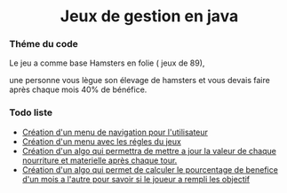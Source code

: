 <h1 style="text-align: center">Jeux de gestion en java</h1>

<h3>Théme du code</h3>

<p>Le jeu a comme base Hamsters en folie ( jeux de 89),</p><p> une personne vous lègue son élevage de hamsters et vous devais faire après chaque mois 40% de bénéfice.</p>
    
<h3>Todo liste</h3>

<ul>
    <li><a href="#">Création d'un menu de navigation pour l'utilisateur</a></li>
    <li><a href="#">Création d'un menu avec les régles du jeux</a></li>
    <li><a href="#">Création d'un algo qui permettra de mettre a jour la valeur de chaque nourriture et materielle après chaque tour.</a></li>
    <li><a href="#">Création d'un algo qui permet de calculer le pourcentage de benefice d'un mois a l'autre pour savoir si le joueur a rempli les objectif</a></li>
</ul>

